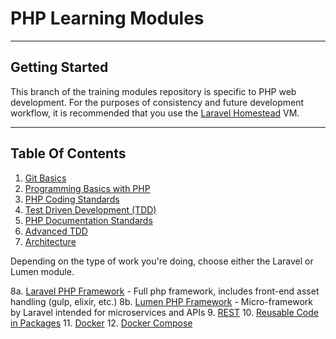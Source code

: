 # PHP Learning Modules

***

## Getting Started

This branch of the training modules repository is specific to PHP web development. For the purposes of consistency and future development workflow, it is recommended that you use the [Laravel Homestead](http://laravel.com/docs/master/homestead) VM.

***

## Table Of Contents

1. [Git Basics](https://github.com/RealpageLouisville/training-web-modules/blob/master/Module-01.md)
2. [Programming Basics with PHP](https://github.com/RealpageLouisville/training-web-modules/blob/master/Module-02.md)
3. [PHP Coding Standards](https://github.com/RealpageLouisville/training-web-modules/blob/master/Module-03.md)
4. [Test Driven Development (TDD)](https://github.com/RealpageLouisville/training-web-modules/blob/master/Module-04.md)
5. [PHP Documentation Standards](https://github.com/RealpageLouisville/training-web-modules/blob/master/Module-05.md)
6. [Advanced TDD](https://github.com/RealpageLouisville/training-web-modules/blob/master/Module-06.md)
7. [Architecture](https://github.com/RealpageLouisville/training-web-modules/blob/master/Module-07.md)

Depending on the type of work you're doing, choose either the Laravel or Lumen module.

8a. [Laravel PHP Framework](https://github.com/RealpageLouisville/training-web-modules/blob/master/Module-08a.md) - Full php framework, includes front-end asset handling (gulp, elixir, etc.)
8b. [Lumen PHP Framework](https://github.com/RealpageLouisville/training-web-modules/blob/master/Module-08b.md) - Micro-framework by Laravel intended for microservices and APIs 
9. [REST](https://github.com/RealpageLouisville/training-web-modules/blob/master/Module-09.md)
10. [Reusable Code in Packages](https://github.com/RealpageLouisville/training-web-modules/blob/master/Module-10.md)
11. [Docker](https://github.com/RealpageLouisville/training-web-modules/blob/master/Module-11.md)
12. [Docker Compose](https://github.com/RealpageLouisville/training-web-modules/blob/master/Module-12.md)